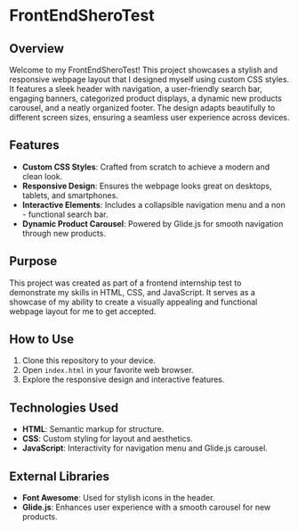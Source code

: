 # FrontEndSheroTest

## Overview

Welcome to my FrontEndSheroTest! This project showcases a stylish and responsive webpage layout that I designed myself using custom CSS styles. It features a sleek header with navigation, a user-friendly search bar,
engaging banners, categorized product displays, a dynamic new products carousel, and a neatly organized footer. The design adapts beautifully to different screen sizes, 
ensuring a seamless user experience across devices.

## Features

- **Custom CSS Styles**: Crafted from scratch to achieve a modern and clean look.
- **Responsive Design**: Ensures the webpage looks great on desktops, tablets, and smartphones.
- **Interactive Elements**: Includes a collapsible navigation menu and a non - functional search bar.
- **Dynamic Product Carousel**: Powered by Glide.js for smooth navigation through new products.

## Purpose

This project was created as part of a frontend internship test to demonstrate my skills in HTML, CSS, and JavaScript. 
It serves as a showcase of my ability to create a visually appealing and functional webpage layout for me to get accepted.

## How to Use

1. Clone this repository to your device.
2. Open `index.html` in your favorite web browser.
3. Explore the responsive design and interactive features.

## Technologies Used

- **HTML**: Semantic markup for structure.
- **CSS**: Custom styling for layout and aesthetics.
- **JavaScript**: Interactivity for navigation menu and Glide.js carousel.

## External Libraries

- **Font Awesome**: Used for stylish icons in the header.
- **Glide.js**: Enhances user experience with a smooth carousel for new products.

